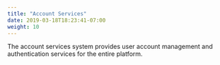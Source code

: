 ```yaml
---
title: "Account Services"
date: 2019-03-18T18:23:41-07:00
weight: 10
---
```


The account services system provides user account management and authentication services for the entire platform.
